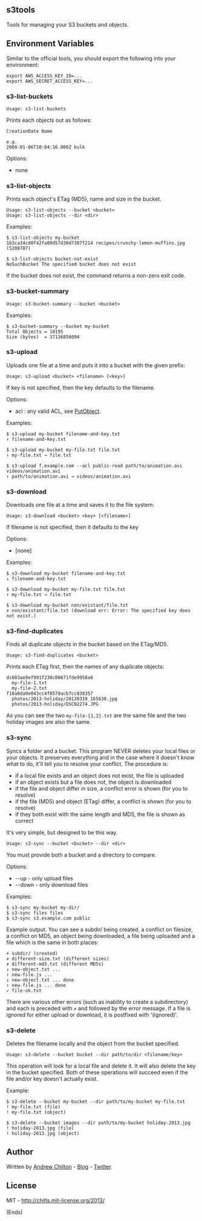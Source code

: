 ## s3tools ##

Tools for managing your S3 buckets and objects.

## Environment Variables ##

Similar to the official tools, you should export the following into your environment:

```
export AWS_ACCESS_KEY_ID=...
export AWS_SECRET_ACCESS_KEY=...
```

### s3-list-buckets ###

```
Usage: s3-list-buckets
```

Prints each objects out as follows:

```
CreationDate Name

e.g.
2008-01-06T10:04:16.000Z bulk
```

Options:

* none

### s3-list-objects ###

Prints each object's ETag (MD5), name and size in the bucket.

```
Usage: s3-list-objects --bucket <bucket>
Usage: s3-list-objects --dir <dir>
```

Examples:

```
$ s3-list-objects my-bucket
1b3ca34cd0f42fa00d57d30d7307f214 recipes/crunchy-lemon-muffins.jpg (5208787)

$ s3-list-objects bucket-not-exist
NoSuchBucket The specified bucket does not exist
```

If the bucket does not exist, the command returns a non-zero exit code.

### s3-bucket-summary ###

```
Usage: s3-bucket-summary --bucket <bucket>
```

Examples:

```
$ s3-bucket-summary --bucket my-bucket
Total Objects = 10195
Size (bytes)  = 37136856094
```

### s3-upload ###

Uploads one file at a time and puts it into a bucket with the given prefix:

```
Usage: s3-upload <bucket> <filename> [<key>]
```

If key is not specified, then the key defaults to the filename.

Options:

* acl : any valid ACL, see [PutObject](docs.aws.amazon.com/AmazonS3/latest/API/RESTObjectPUT.html).

Examples:

```
$ s3-upload my-bucket filename-and-key.txt
↑ filename-and-key.txt

$ s3-upload my-bucket my-file.txt file.txt
↑ my-file.txt → file.txt

$ s3-upload f.example.com --acl public-read path/to/animation.avi videos/animation.avi
↑ path/to/animation.avi → videos/animation.avi
```

### s3-download ###

Downloads one file at a time and saves it to the file system:

```
Usage: s3-download <bucket> <key> [<filename>]
```

If filename is not specified, then it defaults to the key

Options:

* [none]

Examples:

```
$ s3-download my-bucket filename-and-key.txt
↓ filename-and-key.txt

$ s3-download my-bucket my-file.txt file.txt
↑ my-file.txt → file.txt

$ s3-download my-bucket non/existant/file.txt
✗ non/existant/file.txt (download err: Error: The specified key does not exist.)
```

### s3-find-duplicates ###

Finds all duplicate objects in the bucket based on the ETag/MD5.

```
Usage: s3-find-duplicates <bucket>
```

Prints each ETag first, then the names of any duplicate objects:

```
dc603ae9ef991f230c00671fde9958a8
  my-file-1.txt
  my-file-2.txt
f18a0da9e043cc4f8579acb7cc838357
  photos/2013-holiday/20130319_165630.jpg
  photos/2013-holiday/DSCN2274.JPG
```

As you can see the two `my-file-{1,2}.txt` are the same file and the two holiday images are also the same.

### s3-sync ###

Syncs a folder and a bucket. This program NEVER deletes your local files or your objects. It preserves everything
and in the case where it doesn't know what to do, it'll tell you to resolve your conflict. The procedure is:

* if a local file exists and an object does not exist, the file is uploaded
* if an object exists but a file does not, the object is downloaded
* if the file and object differ in size, a conflict error is shown (for you to resolve)
* if the file (MD5) and object (ETag) differ, a conflict is shown (for you to resolve)
* if they both exist with the same length and MD5, the file is shown as correct

It's very simple, but designed to be this way.

```
Usage: s3-sync --bucket <bucket> --dir <dir>
```

You must provide both a bucket and a directory to compare.

Options:

* --up   - only upload files
* --down - only download files

Examples:

```
$ s3-sync my-bucket my-dir/
$ s3-sync files files
$ s3-sync s3.example.com public
```

Example output. You can see a subdir/ being created, a conflict on filesize, a conflict on MD5, an object being
downloaded, a file being uploaded and a file which is the same in both places:

```
+ subdir/ (created)
✗ different-size.txt (different sizes)
✗ different-md5.txt (different MD5s)
↓ new-object.txt ...
↑ new-file.js ...
↓ new-object.txt ... done
↑ new-file.js ... done
✓ file-ok.txt
```

There are various other errors (such as inability to create a subdirectory) and each is preceded with `✗` and followed
by the error message. If a file is ignored for either upload or download, it is postfixed with '(ignored)'.

### s3-delete ###

Deletes the filename locally and the object from the bucket specified.

```
Usage: s3-delete --bucket bucket --dir path/to/dir <filename/key>
```

This operation will look for a local file and delete it. It will also delete the key in the bucket specified. Both of
these operations will succeed even if the file and/or key doesn't actually exist.

Example:

```
$ s3-delete --bucket my-bucket --dir path/to/my-bucket my-file.txt
! my-file.txt (file)
! my-file.txt (object)

$ s3-delete --bucket images --dir path/to/my-bucket holiday-2013.jpg
! holiday-2013.jpg (file)
! holiday-2013.jpg (object)
```

## Author ##

Written by [Andrew Chilton](http://chilts.org/) - [Blog](http://chilts.org/blog/) -
[Twitter](https://twitter.com/andychilton).

## License ##

MIT - http://chilts.mit-license.org/2013/

(Ends)

